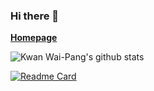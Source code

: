 ### Hi there 👋
[**Homepage**](https://kwanwaipang.github.io/)

![Kwan Wai-Pang's  github stats](https://github-readme-stats-one-bice.vercel.app/api?username=KwanWaiPang&show_icons=true&theme=default&count_private=true&role=OWNER,ORGANIZATION_MEMBER&hide=prs,issues) 

[![Readme Card](https://github-readme-stats.vercel.app/api/pin/?username=arclab-hku&repo=Event_based_VO-VIO-SLAM)]([https://github.com/hku-mars/r3live](https://github.com/arclab-hku/Event_based_VO-VIO-SLAM.git)https://github.com/arclab-hku/Event_based_VO-VIO-SLAM.git)

